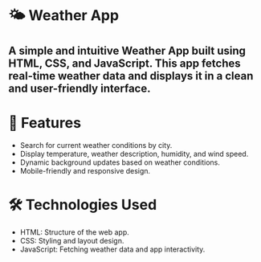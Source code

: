 # 🌤️ Weather App
## A simple and intuitive Weather App built using HTML, CSS, and JavaScript. This app fetches real-time weather data and displays it in a clean and user-friendly interface.

# 🚀 Features
* Search for current weather conditions by city.
* Display temperature, weather description, humidity, and wind speed.
* Dynamic background updates based on weather conditions.
* Mobile-friendly and responsive design.

# 🛠️ Technologies Used
* HTML: Structure of the web app.
* CSS: Styling and layout design.
* JavaScript: Fetching weather data and app interactivity.

     

